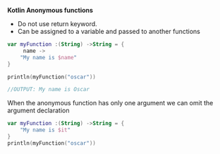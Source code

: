 **Kotlin Anonymous functions**

- Do not use return keyword.
- Can be assigned to a variable and passed to another functions

```kotlin
var myFunction :(String) ->String = {
     name ->
    "My name is $name"
}

println(myFunction("oscar"))

//OUTPUT: My name is Oscar
```

When the anonymous function has only one argument we can omit the argument declaration

```kotlin
var myFunction :(String) ->String = {
    "My name is $it"
}
println(myFunction("oscar"))
```

